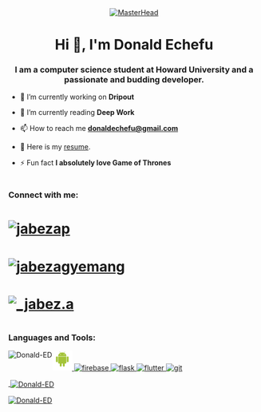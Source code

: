 <div align="center">
    <a href="https://github.com/Donald-ED">
        <img src="https://tenor.com/view/ted-lasso-afc-richmond-believe-gif-22969950" alt="MasterHead">
    </a>
</div>
<h1 align="center">Hi 👋, I'm Donald Echefu</h1>
<h3 align="center">I am a computer science student at Howard University and a passionate and budding developer.</h3>

- 🔭 I’m currently working on **Dripout**

- 👯 I’m currently reading **Deep Work**

- 📫 How to reach me **donaldechefu@gmail.com**

- 📄 Here is my [resume](https://drive.google.com/file/d/1hpBVmbyW80bJ662u_PaDpUVntq6alkMN/view?usp=sharing).



- ⚡ Fun fact **I absolutely love Game of Thrones**

# <h3 align="left">Connect with me:</h3>
# <p align="left">
# <a href="https://twitter.com/jabezap" target="blank"><img align="center" src="https://raw.githubusercontent.com/rahuldkjain/github-profile-readme-generator/master/src/images/icons/Social/twitter.svg" alt="jabezap" height="30" width="40" /></a>
# <a href="https://linkedin.com/in/jabezagyemang" target="blank"><img align="center" src="https://raw.githubusercontent.com/rahuldkjain/github-profile-readme-generator/master/src/images/icons/Social/linked-in-alt.svg" alt="jabezagyemang" height="30" width="40" /></a>
# <a href="https://instagram.com/_jabez.a" target="blank"><img align="center" src="https://raw.githubusercontent.com/rahuldkjain/github-profile-readme-generator/master/src/images/icons/Social/instagram.svg" alt="_jabez.a" height="30" width="40" /></a>
# </p>

<h3 align="left">Languages and Tools:</h3>
<p align="left"> <a href="https://developer.android.com" target="_blank" rel="noreferrer"> <img src="https://raw.githubusercontent.com/devicons/devicon/master/icons/android/android-original-wordmark.svg" alt="android" width="40" height="40"/> </a> <a href="https://firebase.google.com/" target="_blank" rel="noreferrer"> <img src="https://www.vectorlogo.zone/logos/firebase/firebase-icon.svg" alt="firebase" width="40" height="40"/> </a> <a href="https://flask.palletsprojects.com/" target="_blank" # rel="noreferrer"> <img src="https://www.vectorlogo.zone/logos/pocoo_flask/pocoo_flask-icon.svg" alt="flask" width="40" height="40"/> </a> <a href="https://flutter.dev" target="_blank" rel="noreferrer"> <img # # # # # src="https://www.vectorlogo.zone/logos/flutterio/flutterio-icon.svg" alt="flutter" width="40" height="40"/> </a> <a href="https://git-scm.com/" target="_blank" rel="noreferrer"> <img src="https://www.vectorlogo.zone/logos/git-scm/git-scm-icon.svg" # alt="git" width="40" height="40"/> </a> <a href="https://www.java.com" target


<p><img align="left" src="https://github-readme-stats.vercel.app/api/top-langs?username=Donald-ED&show_icons=true&locale=en&layout=compact" alt="Donald-ED" /></p>

<p>&nbsp;<img align="center" src="https://github-readme-stats.vercel.app/api?username=Donald-ED&show_icons=true&locale=en" alt="Donald-ED" /></p>

<p><img align="center" src="https://github-readme-streak-stats.herokuapp.com/?user=Donald-ED&" alt="Donald-ED" /></p>

